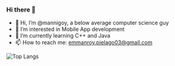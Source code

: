 ### Hi there 👋


- 👋 Hi, I’m @mannigoy, a below average computer science guy
- 👀 I’m interested in Mobile App development 
- 🌱 I’m currently learning C++ and Java
- 📫 How to reach me: emmanroy.pielago03@gmail.com


 
 ![Top Langs](https://github-readme-stats.vercel.app/api/top-langs/?username=mannigoy&layout=compact&theme=tokyonight)

